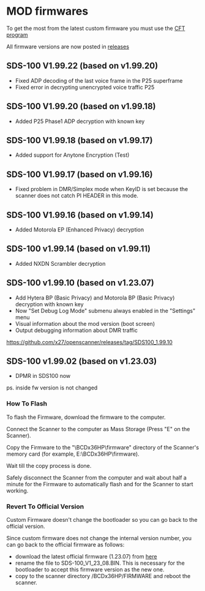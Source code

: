 # MOD firmwares

To get the most from the latest custom firmware you must use the [CFT program](https://github.com/x27/CFT)

All firmware versions are now posted in [releases](https://github.com/x27/openscanner/releases)

## SDS-100 V1.99.22 (based on v1.99.20)

* Fixed ADP decoding of the last voice frame in the P25 superframe
* Fixed error in decrypting unencrypted voice traffic P25
  
## SDS-100 V1.99.20 (based on v1.99.18)

* Added P25 Phase1 ADP decryption with known key

## SDS-100 V1.99.18 (based on v1.99.17)

* Added support for Anytone Encryption (Test)
  
##  SDS-100 V1.99.17 (based on v1.99.16)

* Fixed problem in DMR/Simplex mode when KeyID is set because the scanner does not catch PI HEADER in this mode.

## SDS-100 V1.99.16 (based on v1.99.14)

* Added Motorola EP (Enhanced Privacy) decryption

## SDS-100 v1.99.14 (based on v1.99.11)

* Added NXDN Scrambler decryption

## SDS-100 v1.99.10 (based on v1.23.07)

* Add Hytera BP (Basic Privacy) and Motorola BP (Basic Privacy) decryption with known key
* Now "Set Debug Log Mode" submenu always enabled in the "Settings" menu
* Visual information about the mod version (boot screen)
* Output debugging information about DMR traffic

https://github.com/x27/openscanner/releases/tag/SDS100_1.99.10

## SDS-100 v1.99.02 (based on v1.23.03)

- DPMR in SDS100 now

ps. inside fw version is not changed

### How To Flash

To flash the Firmware, download the firmware to the computer.

Connect the Scanner to the computer as Mass Storage (Press "E" on the Scanner).

Copy the Firmware to the "\BCDx36HP\firmware" directory of the Scanner's memory card (for example, E:\BCDx36HP\firmware).

Wait till the copy process is done.

Safely disconnect the Scanner from the computer and wait about half a minute for the Firmware to automatically flash and for the Scanner to start working.

### Revert To Official Version

Custom Firmware doesn't change the bootloader so you can go back to the official version.

Since custom firmware does not change the internal version number, you can go back to the official firmware as follows:
- download the latest official firmware (1.23.07) from [here](https://github.com/x27/openscanner/tree/main/uniden/sds100/fw/official)
- rename the file to SDS-100_V1_23_08.BIN. This is necessary for the bootloader to accept this firmware version as the new one.
- copy to the scanner directory /BCDx36HP/FIRMWARE and reboot the scanner.
